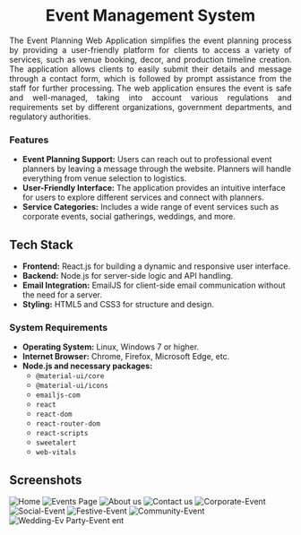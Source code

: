 <h1 align="center">
 Event Management System
 </h1>
 
<div align="justify">
The Event Planning Web Application simplifies the event planning process by providing a user-friendly platform for clients to access a variety of services, such as venue booking, decor, and production timeline creation. The application allows clients to easily submit their details and message through a contact form, which is followed by prompt assistance from the staff for further processing. The web application ensures the event is safe and well-managed, taking into account various regulations and requirements set by different organizations, government departments, and regulatory authorities.
 </div>
 
 ### Features
- **Event Planning Support:** Users can reach out to professional event planners by leaving a message through the website. Planners will handle everything from venue selection to logistics.
- **User-Friendly Interface:** The application provides an intuitive interface for users to explore different services and connect with planners.
- **Service Categories:** Includes a wide range of event services such as corporate events, social gatherings, weddings, and more.
  
## Tech Stack
- **Frontend:** React.js for building a dynamic and responsive user interface.
- **Backend:** Node.js for server-side logic and API handling.
- **Email Integration:** EmailJS for client-side email communication without the need for a server.
- **Styling:** HTML5 and CSS3 for structure and design.

### System Requirements
- **Operating System:** Linux, Windows 7 or higher.
- **Internet Browser:** Chrome, Firefox, Microsoft Edge, etc.
- **Node.js and necessary packages:**
  - `@material-ui/core`
  - `@material-ui/icons`
  - `emailjs-com`
  - `react`
  - `react-dom`
  - `react-router-dom`
  - `react-scripts`
  - `sweetalert`
  - `web-vitals`
  
## Screenshots
![Home](https://user-images.githubusercontent.com/68786151/177297269-1d521191-9fe2-4001-a520-ac010e2ca9b1.png)
![Events Page](https://user-images.githubusercontent.com/68786151/177297349-2c2d27c5-4c1a-47b3-bd79-57c49a8f1970.png)
![About us](https://user-images.githubusercontent.com/68786151/177297300-b09c1da0-6b0a-40c6-b7ca-0c97cc0ec948.png)
![Contact us](https://user-images.githubusercontent.com/68786151/177297434-7a46ba50-8fab-44d4-8141-94abf3a6b30d.png)
![Corporate-Event](https://user-images.githubusercontent.com/68786151/177297468-c1b751f3-8a92-4db0-88a0-79f1be0a4e09.png)
![Social-Event](https://user-images.githubusercontent.com/68786151/177297487-5dc91be8-047f-4be9-b9f3-c0dfb2d421af.png)
![Festive-Event](https://user-images.githubusercontent.com/68786151/177297500-620411d4-e580-41dd-b56c-970d4cd7cb3e.png)
![Community-Event](https://user-images.githubusercontent.com/68786151/177297530-83b15dcf-5b73-47b9-8e00-d60d61465594.png)
![Wedding-Ev
![Party-Event](https://user-images.githubusercontent.com/68786151/177297556-95f47468-c8a4-4e4a-8abe-06e48966c402.png)
ent](https://user-images.githubusercontent.com/68786151/177297543-75a571d8-2907-4e24-80a5-83e12be44283.png)





